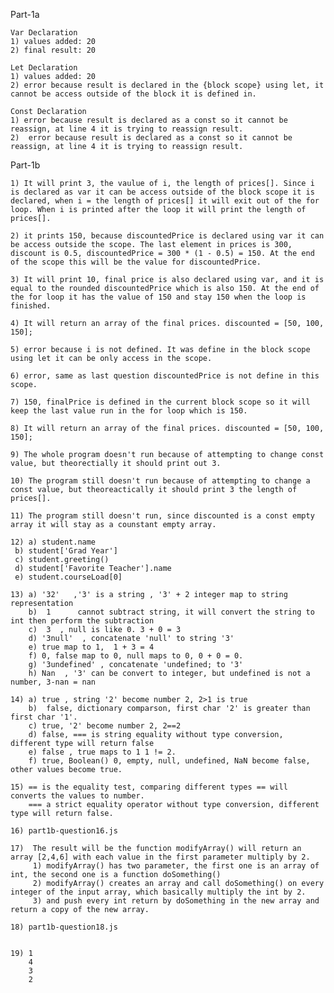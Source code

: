 Part-1a

    Var Declaration
    1) values added: 20
    2) final result: 20
   
    Let Declaration
    1) values added: 20
    2) error because result is declared in the {block scope} using let, it cannot be access outside of the block it is defined in.

    Const Declaration
    1) error because result is declared as a const so it cannot be reassign, at line 4 it is trying to reassign result.
    2)  error because result is declared as a const so it cannot be reassign, at line 4 it is trying to reassign result.


Part-1b

    1) It will print 3, the vaulue of i, the length of prices[]. Since i is declared as var it can be access outside of the block scope it is declared, when i = the length of prices[] it will exit out of the for loop. When i is printed after the loop it will print the length of prices[].

    2) it prints 150, because discountedPrice is declared using var it can be access outside the scope. The last element in prices is 300, discount is 0.5, discountedPrice = 300 * (1 - 0.5) = 150. At the end of the scope this will be the value for discountedPrice.

    3) It will print 10, final price is also declared using var, and it is equal to the rounded discountedPrice which is also 150. At the end of the for loop it has the value of 150 and stay 150 when the loop is finished.

    4) It will return an array of the final prices. discounted = [50, 100, 150];

    5) error because i is not defined. It was define in the block scope using let it can be only access in the scope.

    6) error, same as last question discountedPrice is not define in this scope. 

    7) 150, finalPrice is defined in the current block scope so it will keep the last value run in the for loop which is 150.

    8) It will return an array of the final prices. discounted = [50, 100, 150];

    9) The whole program doesn't run because of attempting to change const value, but theorectially it should print out 3.

    10) The program still doesn't run because of attempting to change a const value, but theoreactically it should print 3 the length of prices[].

    11) The program still doesn't run, since discounted is a const empty array it will stay as a counstant empty array.

    12) a) student.name
     b) student['Grad Year'] 
     c) student.greeting() 
     d) student['Favorite Teacher'].name
     e) student.courseLoad[0]

    13) a) '32'   ,'3' is a string , '3' + 2 integer map to string representation
        b)  1      cannot subtract string, it will convert the string to int then perform the subtraction
        c)  3  , null is like 0. 3 + 0 = 3
        d) '3null'  , concatenate 'null' to string '3' 
        e) true map to 1,  1 + 3 = 4
        f) 0, false map to 0, null maps to 0, 0 + 0 = 0.
        g) '3undefined' , concatenate 'undefined; to '3'
        h) Nan  , '3' can be convert to integer, but undefined is not a number, 3-nan = nan

    14) a) true , string '2' become number 2, 2>1 is true
        b)  false, dictionary comparson, first char '2' is greater than first char '1'.
        c) true, '2' become number 2, 2==2
        d) false, === is string equality without type conversion, different type will return false
        e) false , true maps to 1 1 != 2.
        f) true, Boolean() 0, empty, null, undefined, NaN become false, other values become true.

    15) == is the equality test, comparing different types == will converts the values to number.
        === a strict equality operator without type conversion, different type will return false.

    16) part1b-question16.js
   
    17)  The result will be the function modifyArray() will return an array [2,4,6] with each value in the first parameter multiply by 2. 
         1) modifyArray() has two parameter, the first one is an array of int, the second one is a function doSomething()
         2) modifyArray() creates an array and call doSomething() on every integer of the input array, which basically multiply the int by 2.
         3) and push every int return by doSomething in the new array and return a copy of the new array.

    18) part1b-question18.js


    19) 1
        4
        3
        2
        


   
